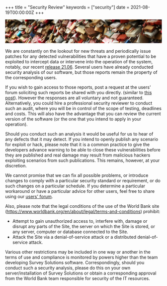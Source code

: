 +++
title = "Security Review"
keywords = ["security"]
date = 2021-08-19T00:00:00Z
+++

<CENTER><A href="images/locks.jpg"><img src="images/locks.jpg"></A></CENTER>

We are constantly on the lookout for new threats and periodically issue patches for any detected vulnerabilities that have a proven potential to be exploited to intercept data or intervene into the operation of the system, notably, our recent [release 21.06](/release-notes/version-21-06/). Several users have already conducted security analysis of our software, but those reports remain the property of the corresponding users.

If you wish to gain access to those reports, post a request at the users' forum soliciting such reports be shared with you directly. (similar to [this post](https://forum.mysurvey.solutions/t/analysis-of-vulnerability-in-local-server-analisis-de-vulnerabilidad-en-servidor-local/3316)). However the responses are all voluntary and not guaranteed. Alternatively, you could hire a professional security reviewer to conduct such an audit, where you will be in control of the scope of testing, deadlines and costs. This will also have the advantage that you can review the current version of the software (or the one that you intend to apply in your operation).

Should you conduct such an analysis it would be useful for us to hear of any defects that it may detect. If you intend to openly publish any scenario for exploit or hack, please note that it is a common practice to give the developers advance warning to be able to close these vulnerabilities before they are published and real damage may result from malicious hackers exploiting scenarios from such publications. This remains, however, at your discretion.

We cannot promise that we can fix all possible problems, or introduce changes to comply with a particular security standard or requirement, or do such changes on a particular schedule. If you determine a particular workaround or have a particular advice for other users, feel free to share using our [users' forum](https://forum.mysurvey.solutions).

Also, please note that the legal conditions of the use of the World Bank site (https://www.worldbank.org/en/about/legal/terms-and-conditions) prohibit:
 
* Attempt to gain unauthorized access to, interfere with, damage or disrupt any parts of the Site, the server on which the Site is stored, or any server, computer or database connected to the Site.
* Attack the Site via a denial-of-service attack or a distributed denial-of-service attack.

Various other restrictions may be included in one way or another in the terms of use and compliance is monitored by powers higher than the team developing Survey Solutions software.
Correspondingly, should you conduct such a security analysis, please do this on your own server/installation of Survey Solutions or obtain a corresponding approval from the World Bank team responsible for security of the IT resources.